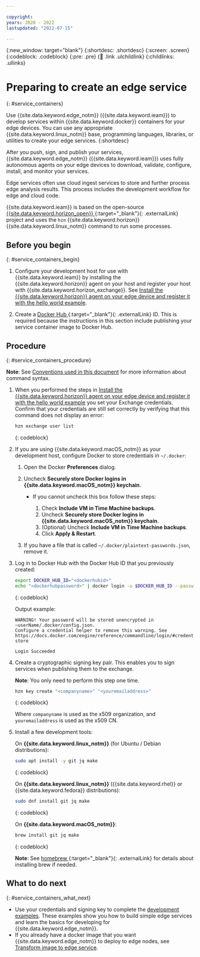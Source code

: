 ```yaml
---

copyright:
years: 2020 - 2022
lastupdated: "2022-07-15"

---
```


{:new_window: target="blank"}
{:shortdesc: .shortdesc}
{:screen: .screen}
{:codeblock: .codeblock}
{:pre: .pre}
{:child: .link .ulchildlink}
{:childlinks: .ullinks}

# Preparing to create an edge service
{: #service_containers}

Use {{site.data.keyword.edge_notm}} ({{site.data.keyword.ieam}}) to develop services within {{site.data.keyword.docker}} containers for your edge devices. You can use any appropriate {{site.data.keyword.linux_notm}} base, programming languages, libraries, or utilities to create your edge services.
{:shortdesc}

After you push, sign, and publish your services, {{site.data.keyword.edge_notm}} ({{site.data.keyword.ieam}}) uses fully autonomous agents on your edge devices to download, validate, configure, install, and monitor your services.

Edge services often use cloud ingest services to store and further process edge analysis results. This process includes the development workflow for edge and cloud code.

{{site.data.keyword.ieam}} is based on the open-source [{{site.data.keyword.horizon_open}} ](https://github.com/open-horizon/){:target="_blank"}{: .externalLink} project and uses the `hzn` {{site.data.keyword.horizon}} {{site.data.keyword.linux_notm}} command to run some processes.

## Before you begin
{: #service_containers_begin}

1. Configure your development host for use with {{site.data.keyword.ieam}} by installing the {{site.data.keyword.horizon}} agent on your host and register your host with {{site.data.keyword.horizon_exchange}}. See [Install the {{site.data.keyword.horizon}} agent on your edge device and register it with the hello world example](../installing/registration.md).

2. Create a [Docker Hub ](https://hub.docker.com/){:target="_blank"}{: .externalLink} ID. This is required because the instructions in this section include publishing your service container image to Docker Hub.

## Procedure
{: #service_containers_procedure}

**Note**: See [Conventions used in this document](../getting_started/document_conventions.md) for more information about command syntax.

1. When you performed the steps in [Install the {{site.data.keyword.horizon}} agent on your edge device and register it with the hello world example](../installing/registration.md) you set your Exchange credentials. Confirm that your credentials are still set correctly by verifying that this command does not display an error:

   ```bash
   hzn exchange user list
   ```
   {: codeblock}

2. If you are using {{site.data.keyword.macOS_notm}} as your development host, configure Docker to store credentials in `~/.docker`:

   1. Open the Docker **Preferences** dialog.
   2. Uncheck **Securely store Docker logins in {{site.data.keyword.macOS_notm}} keychain**.

      * If you cannot uncheck this box follow these steps:

        1. Check **Include VM in Time Machine backups**.
        2. Uncheck **Securely store Docker logins in {{site.data.keyword.macOS_notm}} keychain**.
        3. (Optional) Uncheck **Include VM in Time Machine backups**.
        4. Click **Apply & Restart**.

   3. If you have a file that is called `~/.docker/plaintext-passwords.json`, remove it.

3. Log in to Docker Hub with the Docker Hub ID that you previously created:

   ```bash
   export DOCKER_HUB_ID="<dockerhubid>"
   echo "<dockerhubpassword>" | docker login -u $DOCKER_HUB_ID --password-stdin
   ```
   {: codeblock}

   Output example:

   ```text
   WARNING! Your password will be stored unencrypted in ~userName/.docker/config.json.
   Configure a credential helper to remove this warning. See
   https://docs.docker.com/engine/reference/commandline/login/#credentials-store

   Login Succeeded
   ```

4. Create a cryptographic signing key pair. This enables you to sign services when publishing them to the exchange.

   **Note**: You only need to perform this step one time.

   ```bash
   hzn key create "<companyname>" "<youremailaddress>"
   ```
   {: codeblock}

   Where `companyname` is used as the x509 organization, and `youremailaddress` is used as the x509 CN.

5. Install a few development tools:

   On **{{site.data.keyword.linux_notm}}** (for Ubuntu / Debian distributions):

   ```bash
   sudo apt install -y git jq make
   ```
   {: codeblock}

   On **{{site.data.keyword.linux_notm}}** ({{site.data.keyword.rhel}} or {{site.data.keyword.fedora}} distributions):

   ```bash
   sudo dnf install git jq make
   ```
   {: codeblock}

   On **{{site.data.keyword.macOS_notm}}**:

   ```bash
   brew install git jq make
   ```
   {: codeblock}

   **Note**: See [homebrew ](https://brew.sh/){:target="_blank"}{: .externalLink} for details about installing brew if needed.

## What to do next
{: #service_containers_what_next}

* Use your credentials and signing key to complete the [development examples](developing.md#edge_devices_ex_examples). These examples show you how to build simple edge services and learn the basics for developing for {{site.data.keyword.edge_notm}}.
* If you already have a docker image that you want {{site.data.keyword.edge_notm}} to deploy to edge nodes, see [Transform image to edge service](transform_image.md).

